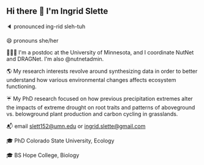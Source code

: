 ## Hi there 👋 I'm Ingrid Slette


🔈 pronounced ing-rid sleh-tuh

😄 pronouns she/her

👩🏼‍💻 I'm a postdoc at the University of Minnesota, and I coordinate NutNet and DRAGNet. I'm also @nutnetadmin.

🌎 My research interests revolve around synthesizing data in order to better understand how various environmental changes affects ecosystem functioning.

☔️ My PhD research focused on how previous precipitation extremes alter the impacts of extreme drought on root traits and patterns of aboveground vs. belowground plant production and carbon cycling in grasslands.

📬 email slett152@umn.edu or ingrid.slette@gmail.com

🎓 PhD Colorado State University, Ecology

🎓 BS Hope College, Biology
